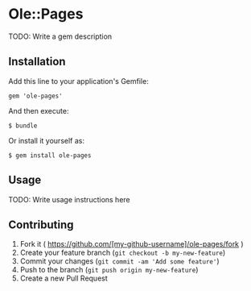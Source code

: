 # Ole::Pages

TODO: Write a gem description

## Installation

Add this line to your application's Gemfile:

    gem 'ole-pages'

And then execute:

    $ bundle

Or install it yourself as:

    $ gem install ole-pages

## Usage

TODO: Write usage instructions here

## Contributing

1. Fork it ( https://github.com/[my-github-username]/ole-pages/fork )
2. Create your feature branch (`git checkout -b my-new-feature`)
3. Commit your changes (`git commit -am 'Add some feature'`)
4. Push to the branch (`git push origin my-new-feature`)
5. Create a new Pull Request
